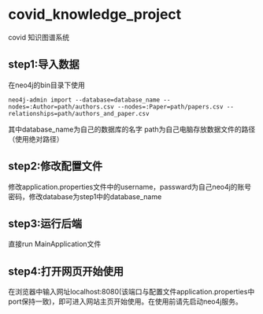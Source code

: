 # covid_knowledge_project

covid 知识图谱系统

## step1:导入数据
在neo4j的bin目录下使用
````
neo4j-admin import --database=database_name --nodes=:Author=path/authors.csv --nodes=:Paper=path/papers.csv --relationships=path/authors_and_paper.csv
````
其中database_name为自己的数据库的名字 path为自己电脑存放数据文件的路径（使用绝对路径）

## step2:修改配置文件
修改application.properties文件中的username，passward为自己neo4j的账号密码，修改database为step1中的database_name

## step3:运行后端
直接run MainApplication文件

## step4:打开网页开始使用
在浏览器中输入网址localhost:8080(该端口与配置文件application.properties中port保持一致)，即可进入网站主页开始使用。在使用前请先启动neo4j服务。
